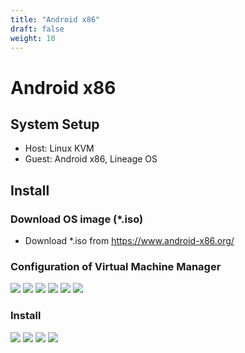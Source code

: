 ```yaml
---
title: "Android x86"
draft: false
weight: 10
---
```


# Android x86

## System Setup

- Host: Linux KVM
- Guest: Android x86, Lineage OS

## Install

### **Download OS image (*.iso)**

- Download \*.iso from <https://www.android-x86.org/>

### **Configuration of Virtual Machine Manager**

![](android-x86-overview.png)
![](android-x86-osinfo.png)
![](android-x86-cpu.png)
![](android-x86-mem.png)
![](android-x86-disk.png)
![](android-x86-nic.png)

### **Install**

![](android-x86-grub.png)
![](android-x86-autoins.png)
![](android-x86-wifi1.png)
![](android-x86-wifi2.png)
